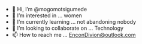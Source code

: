 - 👋 Hi, I’m @mogomotsigumede
- 👀 I’m interested in ... women
- 🌱 I’m currently learning ... not abandoning nobody
- 💞️ I’m looking to collaborate on ... Technology
- 📫 How to reach me ... EnconDivion@outlook.com

<!---
mogomotsigumede/mogomotsigumede is a ✨ special ✨ repository because its `README.md` (this file) appears on your GitHub profile.
You can click the Preview link to take a look at your changes.
--->
